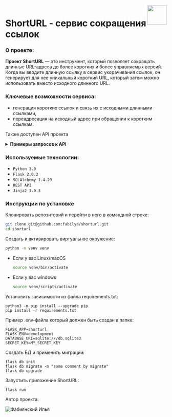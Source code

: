 <img src="https://github.com/fabilya/yacut/blob/master/yacut/static/img/logo.png?raw=true" align="right" height="60" />

# ShortURL - cервис сокращения ссылок

### О проекте:

<b>Проект ShortURL</b> — это инструмент, который позволяет сокращать длинные URL-адреса до более коротких и более управляемых версий. Когда вы вводите длинную ссылку в сервис укорачивания ссылок, он генерирует для нее уникальный короткий URL, который затем можно использовать вместо исходного длинного URL.

### Ключевые возможности сервиса:

- генерация коротких ссылок и связь их с исходными длинными ссылками,
- переадресация на исходный адрес при обращении к коротким ссылкам.

Также доступен API проекта

<details><summary><b>Примеры запросов к API</b></summary>

- Генерация короткой ссылки: 
    ```SQL
  POST /api/id/
    {
      'url': 'string',
      'custom_id': 'string'
    }
    ```

- Получение оригинальной ссылки по указанному короткому идентификатору:
    ```SQL
    GET /api/id/{short_id}/
    ```
</details>


### Используемые технологии:

- `Python 3.9`
- `Flask 2.0.2`
- `SQLAlchemy 1.4.29`
- `REST API`
- `Jinja2 3.0.3`



### Инструкции по установке

Клонировать репозиторий и перейти в него в командной строке:

```Bash
git clone git@github.com:fabilya/shorturl.git
cd shorturl
```

Cоздать и активировать виртуальное окружение:

```Bash
python -m venv venv
```

* Если у вас Linux/macOS

    ```Bash
    source venv/bin/activate
    ```

* Если у вас windows

    ```Bash
    source venv/scripts/activate
    ```

Установить зависимости из файла requirements.txt:

```
python3 -m pip install --upgrade pip
pip install -r requirements.txt
```

Пример .env-файла который должен быть создан в папке:
```dotenv
FLASK_APP=shorturl
FLASK_ENV=development
DATABASE_URI=sqlite:///db.sqlite3
SECRET_KEY=MY_SECRET_KEY
```

Создать БД и применить миграции:

```Flask
flask db init
flask db migrate -m "some comment by migrate"
flask db upgrade
```

Запустить приложение ShortURL:

`flask run`

Автор проекта:

![Фабиянский Илья](https://github.com/fabilya/)
